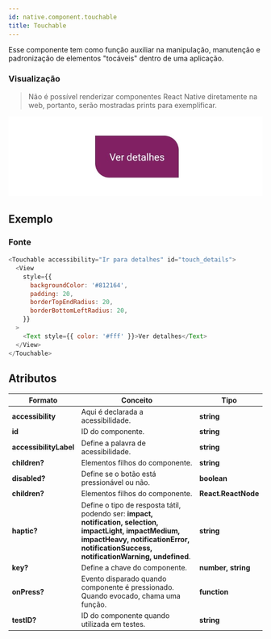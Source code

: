 ```yaml
---
id: native.component.touchable
title: Touchable
---
```


<!-- Component declaration begin -->

<!-- Component declaration end -->

<!-- Documentation begin -->

Esse componente tem como função auxiliar na manipulação, manutenção e padronização de elementos "tocáveis" dentro de uma aplicação.

### Visualização
> Não é possível renderizar componentes React Native diretamente na web, portanto, serão mostradas prints para exemplificar.

![button](../static/img/screenshots/touchable.jpg)

## Exemplo

### Fonte

```javascript
<Touchable accessibility="Ir para detalhes" id="touch_details">
  <View
    style={{
      backgroundColor: '#812164',
      padding: 20,
      borderTopEndRadius: 20,
      borderBottomLeftRadius: 20,
    }}
  >
    <Text style={{ color: '#fff' }}>Ver detalhes</Text>
  </View>
</Touchable>
```


## Atributos

| Formato            | Conceito                                                                                                | Tipo                 |
| ------------------ | ------------------------------------------------------------------------------------------------------- | -------------------- |
| **accessibility**       | Aqui é declarada a acessibilidade.       | **string**   |
| **id**         | ID do componente. | **string**    |
| **accessibilityLabel**      | Define a palavra de acessibilidade.             | **string**  |
| **children?**    | Elementos filhos do componente.                                                          | **string** |
| **disabled?** | Define se o botão está pressionável ou não.       | **boolean** |
| **children?** | Elementos filhos do componente.                                                     | **React.ReactNode** |
| **haptic?** | Define o tipo de resposta tátil, podendo ser: **impact, notification, selection, impactLight, impactMedium, impactHeavy, notificationError, notificationSuccess, notificationWarning, undefined**. |  **string** |
| **key?** 	| Define a chave do componente. 	| **number, string** 	|
| **onPress?**   | Evento disparado quando componente é pressionado. Quando evocado, chama uma função. | **function**        |
| **testID?**   | ID do componente quando utilizada em testes. | **string**        |

<!-- Documentation end -->
